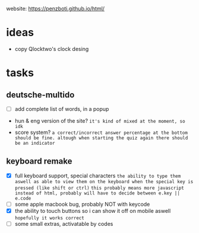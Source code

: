 website: https://penzboti.github.io/html/
# ideas
 - copy Qlocktwo's clock desing

# tasks
## deutsche-multido
 - [ ] add complete list of words, in a popup
 - hun & eng version of the site?
```it's kind of mixed at the moment, so idk ```
 - score system?
```a correct/incorrect answer percentage at the bottom should be fine. altough when starting the quiz again there should be an indicator ```
## keyboard remake
 - [x] full keyboard support, special characters
```the ability to type them aswell as able to view them on the keyboard when the special key is pressed (like shift or ctrl)```
```this probably means more javascript instead of html, probably will have to decide between e.key || e.code```
 - [ ] some apple macbook bug, probably NOT with keycode
 - [x] the ability to touch buttons so i can show it off on mobile aswell ```hopefully it works correct```
 - [ ] some small extras, activatable by codes
